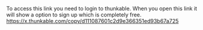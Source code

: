 To access this link you need to login to thunkable. When you open this link it will show a option to sign up which is completely free.
https://x.thunkable.com/copy/d111087601c2d9e366351ed93b67a725
